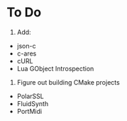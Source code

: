# To Do

1. Add:
  - json-c
  - c-ares
  - cURL
  - Lua GObject Introspection

1. Figure out building CMake projects
  - PolarSSL
  - FluidSynth
  - PortMidi




